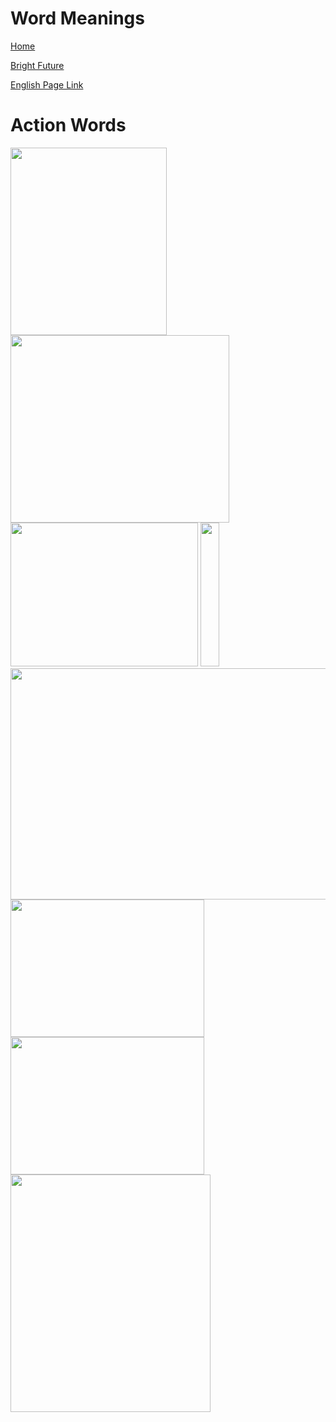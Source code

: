 # Word Meanings


[Home](all-files-links.md)

[Bright Future](bright-future.md)

[English Page Link](all-english-links.md)

# Action Words

<img src="https://i.pinimg.com/originals/39/e8/52/39e85202dab472c06d423be11a5f50a7.png" width="250" height="300">

<img src="https://encrypted-tbn0.gstatic.com/images?q=tbn:ANd9GcSBFKiHZx6WlHbZpq-c11TszLGnWHWuyQMUOaf-R3prJuGE_1VJ_Heex6DDT2fQTXUh0vk&usqp=CAU" width="350" height="300">

<img src="https://i.ytimg.com/vi/z95ScJn9gGQ/sddefault.jpg" width="300" height="230">

<img src="https://i.ytimg.com/vi/c6Sc5ZUha4o/hqdefault.jpg" width="30" height="230">


<img src="https://i.ytimg.com/vi/HXl8MZhZx6M/maxresdefault.jpg" width="670" height="370">

<img src="https://i0.wp.com/onlymyenglish.com/wp-content/uploads/2020/08/future-continuous-tense.png?fit=668%2C376&ssl=1" width="310" height="220">

<img src="https://en.learniv.com/info/en/wp-content/uploads/2023/03/10-sentences-in-the-present-continuous-tense.png" width="310" height="220">

<img src="https://i0.wp.com/onlymyenglish.com/wp-content/uploads/2020/08/Example-of-Present-Continuous-Tense.png?resize=707%2C1000&ssl=1" width="320" height="380">

